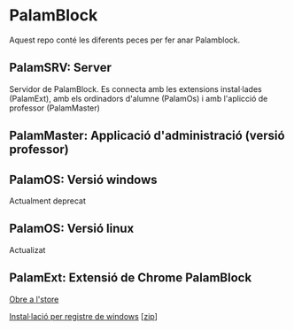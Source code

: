 # PalamBlock
Aquest repo conté les diferents peces per fer anar Palamblock. 

## PalamSRV: Server
Servidor de PalamBlock. Es connecta amb les extensions instal·lades (PalamExt), amb els ordinadors d'alumne (PalamOs) i amb l'aplicció de professor (PalamMaster)

## PalamMaster: Applicació d'administració (versió professor)

## PalamOS: Versió windows
Actualment deprecat

## PalamOS: Versió linux
Actualizat

## PalamExt: Extensió de Chrome PalamBlock
[Obre a l'store](https://chromewebstore.google.com/detail/palamblock/djdihbjaljagohkmfbjhacghcdplkhlh)

[Instal·lació per registre de windows](https://github.com/aniollidon/palamblock-palamOS/tree/master/setup) [[zip](https://minhaskamal.github.io/DownGit/#/home?url=https://github.com/aniollidon/palamblock-palamOS/tree/master/setup)]

